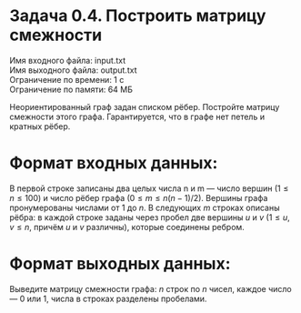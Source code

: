 # Задача 0.4. Построить матрицу смежности
Имя входного файла: input.txt                                                                                                   
Имя выходного файла: output.txt                                                                                                 
Ограничение по времени: 1 с                                                                                                     
Ограничение по памяти: 64 МБ                                                                                                    

Неориентированный граф задан списком рёбер. Постройте матрицу смежности этого графа. Гарантируется, что в графе нет петель и кратных рёбер.

# Формат входных данных:

В первой строке записаны два целых числа n и m — число вершин $(1 ≤ n ≤ 100)$ и число рёбер графа $(0 ≤ m ≤ n(n − 1) / 2)$. Вершины графа пронумерованы числами от $1$ до $n$. В следующих $m$ строках описаны рёбра: в каждой строке заданы через пробел две вершины $u$ и $v$ ($1 ≤ u, v ≤ n,$ причём $u$ и $v$ различны), которые соединены ребром.

# Формат выходных данных:

Выведите матрицу смежности графа: $n$ строк по $n$ чисел, каждое число — $0$ или $1$, числа в строках разделены пробелами.